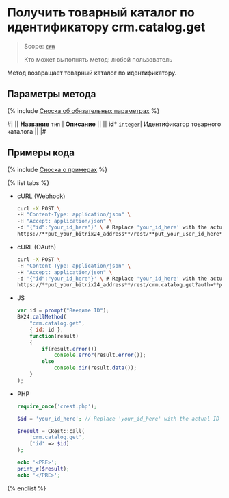# Получить товарный каталог по идентификатору crm.catalog.get

> Scope: [`crm`](../../../scopes/permissions.md)
>
> Кто может выполнять метод: любой пользователь

Метод возвращает товарный каталог по идентификатору. 

## Параметры метода

{% include [Сноска об обязательных параметрах](../../../../_includes/required.md) %}

#|
|| **Название**
`тип` | **Описание** ||
|| **id*** 
[`integer`](../../../data-types.md)| Идентификатор товарного каталога ||
|#

## Примеры кода

{% include [Сноска о примерах](../../../../_includes/examples.md) %}

{% list tabs %}

- cURL (Webhook)

    ```bash
    curl -X POST \
    -H "Content-Type: application/json" \
    -H "Accept: application/json" \
    -d '{"id":"your_id_here"}' \ # Replace 'your_id_here' with the actual ID
    https://**put_your_bitrix24_address**/rest/**put_your_user_id_here**/**put_your_webhook_here**/crm.catalog.get
    ```

- cURL (OAuth)

    ```bash
    curl -X POST \
    -H "Content-Type: application/json" \
    -H "Accept: application/json" \
    -d '{"id":"your_id_here"}' \ # Replace 'your_id_here' with the actual ID
    https://**put_your_bitrix24_address**/rest/crm.catalog.get?auth=**put_access_token_here**
    ```

- JS

    ```js
    var id = prompt("Введите ID");
    BX24.callMethod(
        "crm.catalog.get",
        { id: id },
        function(result)
        {
            if(result.error())
                console.error(result.error());
            else
                console.dir(result.data());
        }
    );
    ```

- PHP

    ```php
    require_once('crest.php');

    $id = 'your_id_here'; // Replace 'your_id_here' with the actual ID

    $result = CRest::call(
        'crm.catalog.get',
        ['id' => $id]
    );

    echo '<PRE>';
    print_r($result);
    echo '</PRE>';
    ```

{% endlist %}

